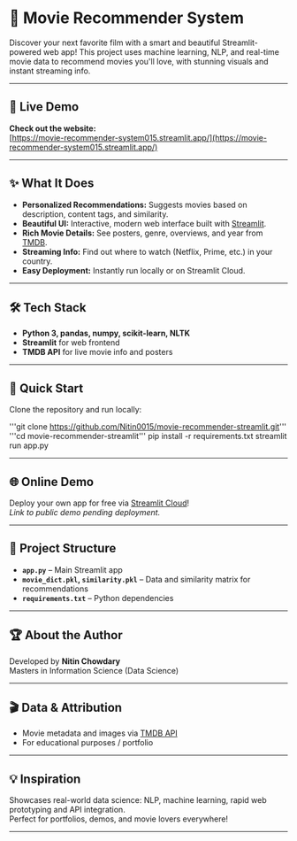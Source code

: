 # 🍿 Movie Recommender System

Discover your next favorite film with a smart and beautiful Streamlit-powered web app! This project uses machine learning, NLP, and real-time movie data to recommend movies you'll love, with stunning visuals and instant streaming info.

---

## 🌟 Live Demo

**Check out the website:**  
[https://movie-recommender-system015.streamlit.app/](https://movie-recommender-system015.streamlit.app/)

---

## ✨ What It Does

- **Personalized Recommendations:** Suggests movies based on description, content tags, and similarity.
- **Beautiful UI:** Interactive, modern web interface built with [Streamlit](https://streamlit.io).
- **Rich Movie Details:** See posters, genre, overviews, and year from [TMDB](https://www.themoviedb.org).
- **Streaming Info:** Find out where to watch (Netflix, Prime, etc.) in your country.
- **Easy Deployment:** Instantly run locally or on Streamlit Cloud.

---

## 🛠 Tech Stack

- **Python 3, pandas, numpy, scikit-learn, NLTK**
- **Streamlit** for web frontend
- **TMDB API** for live movie info and posters

---

## 🚀 Quick Start

Clone the repository and run locally:


'''git clone https://github.com/Nitin0015/movie-recommender-streamlit.git'''
'''cd movie-recommender-streamlit'''
pip install -r requirements.txt
streamlit run app.py



---

## 🌐 Online Demo

Deploy your own app for free via [Streamlit Cloud](https://share.streamlit.io)!  
_Link to public demo pending deployment._

---

## 📁 Project Structure

- **`app.py`** – Main Streamlit app
- **`movie_dict.pkl`, `similarity.pkl`** – Data and similarity matrix for recommendations
- **`requirements.txt`** – Python dependencies

---

## 🏆 About the Author

Developed by **Nitin Chowdary**  
Masters in Information Science (Data Science)

---

## 🎬 Data & Attribution

- Movie metadata and images via [TMDB API](https://www.themoviedb.org/documentation/api)
- For educational purposes / portfolio

---

## 💡 Inspiration

Showcases real-world data science: NLP, machine learning, rapid web prototyping and API integration.  
Perfect for portfolios, demos, and movie lovers everywhere!

---
